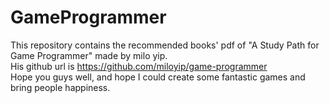 # GameProgrammer
This repository contains the recommended books' pdf of "A Study Path for Game Programmer" made by milo yip.  
His github url is https://github.com/miloyip/game-programmer  
Hope you guys well, and hope I could create some fantastic games and bring people happiness.

